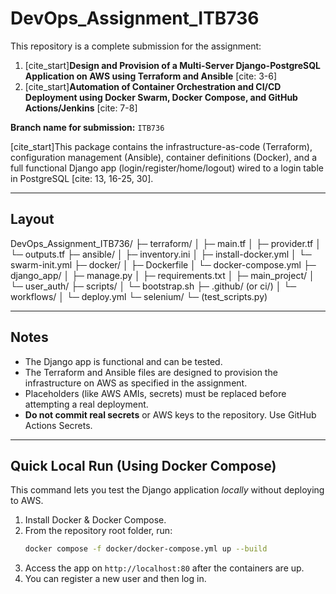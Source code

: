 # DevOps_Assignment_ITB736

This repository is a complete submission for the assignment:
1.  [cite_start]**Design and Provision of a Multi-Server Django-PostgreSQL Application on AWS using Terraform and Ansible** [cite: 3-6]
2.  [cite_start]**Automation of Container Orchestration and CI/CD Deployment using Docker Swarm, Docker Compose, and GitHub Actions/Jenkins** [cite: 7-8]

**Branch name for submission:** `ITB736`

[cite_start]This package contains the infrastructure-as-code (Terraform), configuration management (Ansible), container definitions (Docker), and a full functional Django app (login/register/home/logout) wired to a login table in PostgreSQL [cite: 13, 16-25, 30].

---

## Layout

DevOps_Assignment_ITB736/ ├─ terraform/ │ ├─ main.tf │ ├─ provider.tf │ └─ outputs.tf ├─ ansible/ │ ├─ inventory.ini │ ├─ install-docker.yml │ └─ swarm-init.yml ├─ docker/ │ ├─ Dockerfile │ └─ docker-compose.yml ├─ django_app/ │ ├─ manage.py │ ├─ requirements.txt │ ├─ main_project/ │ └─ user_auth/ ├─ scripts/ │ └─ bootstrap.sh ├─ .github/ (or ci/) │ └─ workflows/ │ └─ deploy.yml └─ selenium/ └─ (test_scripts.py)

---

## Notes

* The Django app is functional and can be tested.
* The Terraform and Ansible files are designed to provision the infrastructure on AWS as specified in the assignment.
* Placeholders (like AWS AMIs, secrets) must be replaced before attempting a real deployment.
* **Do not commit real secrets** or AWS keys to the repository. Use GitHub Actions Secrets.

---

## Quick Local Run (Using Docker Compose)

This command lets you test the Django application *locally* without deploying to AWS.

1.  Install Docker & Docker Compose.
2.  From the repository root folder, run:
    ```bash
    docker compose -f docker/docker-compose.yml up --build
    ```
3.  Access the app on `http://localhost:80` after the containers are up.
4.  You can register a new user and then log in.